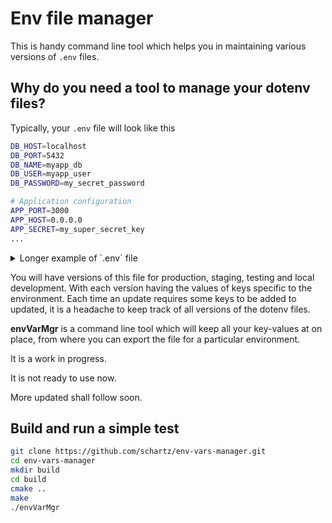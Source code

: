 # Env file manager

This is handy command line tool which helps you in maintaining various versions of `.env` files.

## Why do you need a tool to manage your dotenv files?
Typically, your `.env` file will look like this

```bash
DB_HOST=localhost
DB_PORT=5432
DB_NAME=myapp_db
DB_USER=myapp_user
DB_PASSWORD=my_secret_password

# Application configuration
APP_PORT=3000
APP_HOST=0.0.0.0
APP_SECRET=my_super_secret_key
...
```

<details>

<summary>Longer example of `.env` file</summary>

```bash
DB_HOST=localhost
DB_PORT=5432
DB_NAME=myapp_db
DB_USER=myapp_user
DB_PASSWORD=my_secret_password

# Application configuration
APP_PORT=3000
APP_HOST=0.0.0.0
APP_SECRET=my_super_secret_key

# Email configuration (sendgrid)
SENDGRID_API_KEY=your_sendgrid_api_key_here
FROM_EMAIL=info@myapp.com

# Third-party API keys
STRIPE_API_KEY=sk_test_your_stripe_api_key_here
GOOGLE_MAPS_API_KEY=AIzaSyBwZ0jrJgm3kxGq2dqSs5zY6pCw8jU9j1h
OPENWEATHERMAP_API_KEY=your_openweathermap_api_key_here
CLOUDFLARE_API_KEY=your_cloudflare_api_key_here
MAILCHIMP_API_KEY=your_mailchimp_api_key_here
FIREBASE_API_KEY=your_firebase_api_key_here

# Social media configuration
FACEBOOK_APP_ID=your_facebook_app_id_here
FACEBOOK_APP_SECRET=your_facebook_app_secret_here
GOOGLE_CLIENT_ID=your_google_client_id_here
GOOGLE_CLIENT_SECRET=your_google_client_secret_here
TWITTER_API_KEY=your_twitter_api_key_here
TWITTER_API_SECRET=your_twitter_api_secret_here
INSTAGRAM_ACCESS_TOKEN=your_instagram_access_token_here
LINKEDIN_CLIENT_ID=your_linkedin_client_id_here
LINKEDIN_CLIENT_SECRET=your_linkedin_client_secret_here

# Cache configuration
REDIS_HOST=localhost
REDIS_PORT=6379
REDIS_DB=0

# Logging configuration (Winston)
LOG_LEVEL=info
LOG_FORMAT="combined"
LOG_TRANSPORT="console"
```

</details>


You will have versions of this file for production, staging, testing and local development.
With each version having the values of keys specific to the environment.
Each time an update requires some keys to be added to updated, it is a headache to keep track of all versions of the dotenv files.

**envVarMgr** is a command line tool which will keep all your key-values at on place, from where you can export the file for a particular environment.

It is a work in progress.  

It is not ready to use now. 

More updated shall follow soon.

## Build and run a simple test
```bash
git clone https://github.com/schartz/env-vars-manager.git
cd env-vars-manager
mkdir build
cd build
cmake ..
make
./envVarMgr
```
